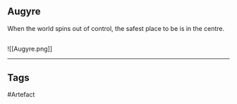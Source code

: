 ## Augyre
When the world spins out of control,
the safest place to be is in the centre.
## 
![[Augyre.png]]

---
## Tags
#Artefact